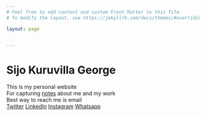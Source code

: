 ```yaml
---
# Feel free to add content and custom Front Matter to this file.
# To modify the layout, see https://jekyllrb.com/docs/themes/#overriding-theme-defaults

layout: page


---
```


# Sijo Kuruvilla George

This is my personal website <br>
For capturing [notes](https://notes.sijokuruvilla.in/) about me and my work <br>
Best way to reach me is email<br>
[Twitter](https://twitter.com/sijokuruvilla) [LinkedIn](https://www.linkedin.com/in/sijo-kuruvilla-115535209/) [Instagram](https://www.instagram.com/sijokuruvilla/) [Whatsapp](https://api.whatsapp.com/send/?phone=%2B919809031383)<br>

<!---[Connect](https://www.sijokuruvilla.in/connect) \| [Blog](http://notes.sijokuruvilla.in/) \| [Profile](https://www.sijokuruvilla.in/profile) \| [Notes](https://www.sijokuruvilla.in/notes) 


<!--

Connect
And now looking at replacing this with a bot implementation <br>

To have yourself added to my contact book - Link 

-->
